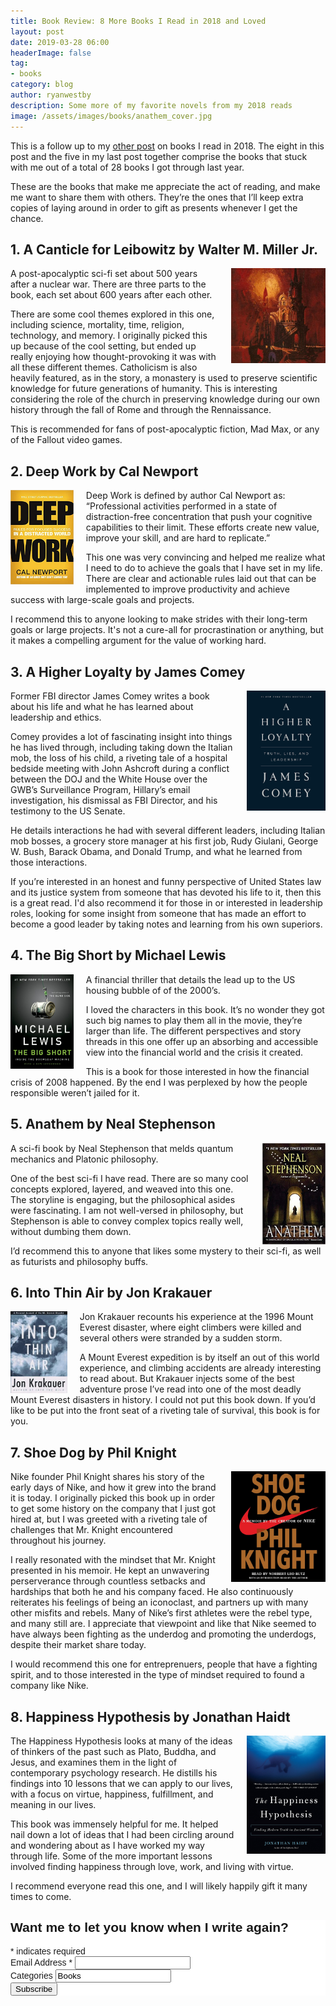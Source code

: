 ```yaml
---
title: Book Review: 8 More Books I Read in 2018 and Loved 
layout: post
date: 2019-03-28 06:00
headerImage: false
tag:
- books
category: blog
author: ryanwestby
description: Some more of my favorite novels from my 2018 reads
image: /assets/images/books/anathem_cover.jpg
---
```


This is a follow up to my [other post](http://westby.io/5-books-ive-read-2018/) on books I read in 2018. The eight in this post and the five in my last post together comprise the books that stuck with me out of a total of 28 books I got through last year.

These are the books that make me appreciate the act of reading, and make me want to share them with others. They’re the ones that I’ll keep extra copies of laying around in order to gift as presents whenever I get the chance.

## 1. A Canticle for Leibowitz by Walter M. Miller Jr.

<img style="float: right;margin-left:20px;max-width:30%;" src="/assets/images/books/canticle_cover.png" />
A post-apocalyptic sci-fi set about 500 years after a nuclear war. There are three parts to the book, each set about 600 years after each other. 

There are some cool themes explored in this one, including science, mortality, time, religion, technology, and memory. I originally picked this up because of the cool setting, but ended up really enjoying how thought-provoking it was with all these different themes. Catholicism is also heavily featured, as in the story, a monastery is used to preserve scientific knowledge for future generations of humanity. This is interesting considering the role of the church in preserving knowledge during our own history through the fall of Rome and through the Rennaissance.

This is recommended for fans of post-apocalyptic fiction, Mad Max, or any of the Fallout video games.

## 2. Deep Work by Cal Newport

<img style="float:left;margin-right:20px;max-width:20%;" src="/assets/images/books/deep_work_cover.jpg" />
Deep Work is defined by author Cal Newport as: “Professional activities performed in a state of distraction-free concentration that push your cognitive capabilities to their limit. These efforts create new value, improve your skill, and are hard to replicate.”

This one was very convincing and helped me realize what I need to do to achieve the goals that I have set in my life. There are clear and actionable rules laid out that can be implemented to improve productivity and achieve success with large-scale goals and projects.

I recommend this to anyone looking to make strides with their long-term goals or large projects. It's not a cure-all for procrastination or anything, but it makes a compelling argument for the value of working hard.

## 3. A Higher Loyalty by James Comey

<img style="float: right;margin-left:20px;max-width:25%;" src="/assets/images/books/comey_cover.jpg" />
Former FBI director James Comey writes a book about his life and what he has learned about leadership and ethics. 

Comey provides a lot of fascinating insight into things he has lived through, including taking down the Italian mob, the loss of his child, a riveting tale of a hospital bedside meeting with John Ashcroft during a conflict between the DOJ and the White House over the GWB’s Surveillance Program, Hillary’s email investigation, his dismissal as FBI Director, and his testimony to the US Senate. 

He details interactions he had with several different leaders, including Italian mob bosses, a grocery store manager at his first job, Rudy Giulani, George W. Bush, Barack Obama, and Donald Trump, and what he learned from those interactions.

If you’re interested in an honest and funny perspective of United States law and its justice system from someone that has devoted his life to it, then this is a great read. I'd also recommend it for those in or interested in leadership roles, looking for some insight from someone that has made an effort to become a good leader by taking notes and learning from his own superiors.

## 4. The Big Short by Michael Lewis

<img style="float:left;margin-right:20px;max-width:20%;" src="/assets/images/books/big_short_cover.jpg" />
A financial thriller that details the lead up to the US housing bubble of of the 2000’s. 

I loved the characters in this book. It’s no wonder they got such big names to play them all in the movie, they’re larger than life. The different perspectives and story threads in this one offer up an absorbing and accessible view into the financial world and the crisis it created. 

This is a book for those interested in how the financial crisis of 2008 happened. By the end I was perplexed by how the people responsible weren’t jailed for it.

## 5. Anathem by Neal Stephenson

<img style="float: right;margin-left:20px;max-width:20%;" src="/assets/images/books/anathem_cover.jpg" />
A sci-fi book by Neal Stephenson that melds quantum mechanics and Platonic philosophy. 

One of the best sci-fi I have read. There are so many cool concepts explored, layered, and weaved into this one. The storyline is engaging, but the philosophical asides were fascinating. I am not well-versed in philosophy, but Stephenson is able to convey complex topics really well, without dumbing them down.

I’d recommend this to anyone that likes some mystery to their sci-fi, as well as futurists and philosophy buffs.

## 6. Into Thin Air by Jon Krakauer

<img style="float:left;margin-right:20px;max-width:18%;" src="/assets/images/books/krakauer_cover.jpg" />
Jon Krakauer recounts his experience at the 1996 Mount Everest disaster, where eight climbers were killed and several others were stranded by a sudden storm. 

A Mount Everest expedition is by itself an out of this world experience, and climbing accidents are already interesting to read about. But Krakauer injects some of the best adventure prose I’ve read into one of the most deadly Mount Everest disasters in history. I could not put this book down. If you’d like to be put into the front seat of a riveting tale of survival, this book is for you.

## 7. Shoe Dog by Phil Knight

<img style="float: right;margin-left:20px;max-width:30%;" src="/assets/images/books/shoe_dog_cover.jpg" />
Nike founder Phil Knight shares his story of the early days of Nike, and how it grew into the brand it is today. I originally picked this book up in order to get some history on the company that I just got hired at, but I was greeted with a riveting tale of challenges that Mr. Knight encountered throughout his journey.

I really resonated with the mindset that Mr. Knight presented in his memoir. He kept an unwavering perserverance through countless setbacks and hardships that both he and his company faced. He also continuously reiterates his feelings of being an iconoclast, and partners up with many other misfits and rebels. Many of Nike’s first athletes were the rebel type, and many still are. I appreciate that viewpoint and like that Nike seemed to have always been fighting as the underdog and promoting the underdogs, despite their market share today. 

I would recommend this one for entreprenuers, people that have a fighting spirit, and to those interested in the type of mindset required to found a company like Nike.

## 8. Happiness Hypothesis by Jonathan Haidt

<img style="float: right;margin-left:20px;max-width:25%;" src="/assets/images/books/haidt_cover.jpg" />
The Happiness Hypothesis looks at many of the ideas of thinkers of the past such as Plato, Buddha, and Jesus, and examines them in the light of contemporary psychology research. He distills his findings into 10 lessons that we can apply to our lives, with a focus on virtue, happiness, fulfillment, and meaning in our lives. 

This book was immensely helpful for me. It helped nail down a lot of ideas that I had been circling around and wondering about as I have worked my way through life. Some of the more important lessons involved finding happiness through love, work, and living with virtue. 

I recommend everyone read this one, and I will likely happily gift it many times to come.


<!-- Begin MailChimp Signup Form -->
<link href="//cdn-images.mailchimp.com/embedcode/classic-10_7.css" rel="stylesheet" type="text/css">
<style type="text/css">
	#mc_embed_signup{background:#fff; clear:left; font:14px Helvetica,Arial,sans-serif; }
	/* Add your own MailChimp form style overrides in your site stylesheet or in this style block.
	   We recommend moving this block and the preceding CSS link to the HEAD of your HTML file. */
</style>
<div id="mc_embed_signup">
<form action="https://westby.us19.list-manage.com/subscribe/post?u=4ce1d2eb2422f24f44b2af88c&amp;id=bec4940a18" method="post" id="mc-embedded-subscribe-form" name="mc-embedded-subscribe-form" class="validate" target="_blank" novalidate>
    <div id="mc_embed_signup_scroll">
	<h2>Want me to let you know when I write again?</h2>
<div class="indicates-required"><span class="asterisk">*</span> indicates required</div>
<div class="mc-field-group">
	<label for="mce-EMAIL">Email Address  <span class="asterisk">*</span>
</label>
	<input type="email" value="" name="EMAIL" class="required email" id="mce-EMAIL">
</div>
<div class="mc-field-group">
	<label for="mce-MMERGE6">Categories </label>
	<input type="text" value="Books" name="MMERGE6" class="" id="mce-MMERGE6">
</div>
	<div id="mce-responses" class="clear">
		<div class="response" id="mce-error-response" style="display:none"></div>
		<div class="response" id="mce-success-response" style="display:none"></div>
	</div>    <!-- real people should not fill this in and expect good things - do not remove this or risk form bot signups-->
    <div style="position: absolute; left: -5000px;" aria-hidden="true"><input type="text" name="b_4ce1d2eb2422f24f44b2af88c_bec4940a18" tabindex="-1" value=""></div>
    <div class="clear"><input type="submit" value="Subscribe" name="subscribe" id="mc-embedded-subscribe" class="button"></div>
    </div>
</form>
</div>
<script type='text/javascript' src='//s3.amazonaws.com/downloads.mailchimp.com/js/mc-validate.js'></script><script type='text/javascript'>(function($) {window.fnames = new Array(); window.ftypes = new Array();fnames[0]='EMAIL';ftypes[0]='email';fnames[6]='MMERGE6';ftypes[6]='text';}(jQuery));var $mcj = jQuery.noConflict(true);</script>
<!--End mc_embed_signup-->
